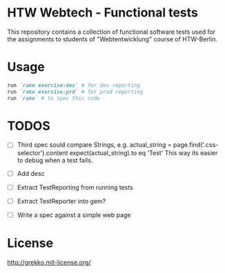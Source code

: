 # HTW Webtech - Functional tests
This repository contains a collection of functional software tests used for the assignments
to students of "Webtentwicklung" course of HTW-Berlin.

# Usage
~~~ ruby
run `rake exercise:dev` # for dev reporting
run `rake exercise:prd` # for prod reporting
run `rake` # to spec this code
~~~


# TODOS
- [ ] Third spec sould compare Strings, e.g.
  actual_string = page.find('.css-selector').content
  expect(actual_string).to eq 'Test'
  This way its easier to debug when a test fails.

- [ ] Add desc
- [ ] Extract TestReporting from running tests
- [ ] Extract TestReporter into gem?
- [ ] Write a spec against a simple web page

# License
http://grekko.mit-license.org/
